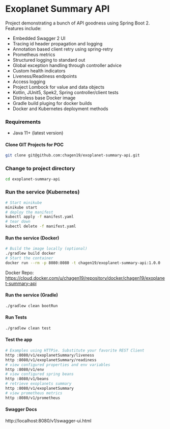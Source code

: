 # Exoplanet Summary API
Project demonstrating a bunch of API goodness using Spring Boot 2.    
Features include:
* Embedded Swagger 2 UI
* Tracing id header propagation and logging
* Annotation based client retry using spring-retry
* Prometheus metrics
* Structured logging to standard out
* Global exception handling through controller advice
* Custom health indicators
* Liveness/Readiness endpoints
* Access logging
* Project Lombock for value and data objects
* Kotlin, JUnit5, Spek2, Spring controller/client tests
* Distroless base Docker image
* Gradle build pluging for docker builds
* Docker and Kubernetes deployment methods

### Requirements  
* Java 11+ (latest version)
  
#### Clone GIT Projects for POC  
```bash  
git clone git@github.com:chagen19/exoplanet-summary-api.git
```

### Change to project directory
```bash
cd exoplanet-summary-api
```

### Run the service (Kubernetes) 
```bash
# Start minikube
minikube start
# deploy the manifest
kubectl apply -f manifest.yaml 
# tear down
kubectl delete -f manifest.yaml
```

#### Run the service (Docker) 
```bash
# Build the image locally (optional)
./gradlew build docker
# Start the container
docker run --rm -p 8080:8080 -t chagen19/exoplanet-summary-api:1.0.0
```
Docker Repo: https://cloud.docker.com/u/chagen19/repository/docker/chagen19/exoplanet-summary-api
  
#### Run the service (Gradle) 
```bash
./gradlew clean bootRun
```  

#### Run Tests  
```bash
./gradlew clean test
```
 
#### Test the app 
```bash  
# Examples using HTTPie. Substitute your favorite REST Client  
http :8080/v1/exoplanetSummary/liveness  
http :8080/v1/exoplanetSummary/readiness  
# view configured properties and env variables  
http :8080/v1/env  
# view configured spring beans  
http :8080/v1/beans  
# retrieve exoplanets summary  
http :8080/v1/exoplanetSummary  
# view prometheus metrics  
http :8080/v1/prometheus  
```  
  
#### Swagger Docs  
http://localhost:8080/v1/swagger-ui.html  